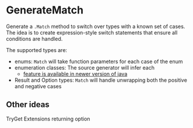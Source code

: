 # GenerateMatch

Generate a `.Match` method to switch over types with a known set of cases.
The idea is to create expression-style switch statements that ensure all conditions are handled.

The supported types are:

- enums: `Match` will take function parameters for each case of the enum
- enumeration classes: The source generator will infer each 
    - [feature is available in newer version of java](https://www.infoq.com/articles/java-sealed-classes/#:~:text=algebraic%20data%20types.\)-,Exhaustiveness,-Sealed%20classes%20like)
- Result and Option types: `Match` will handle unwrapping both the positive and negative cases

## Other ideas

TryGet Extensions returning option